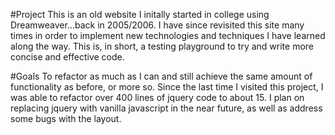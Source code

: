 #Project
This is an old website I initally started in college using Dreamweaver...back in 2005/2006. I have since revisited this site many times in order to implement new technologies and techniques I have learned along the way. This is, in short, a testing playground to try and write more concise and effective code.

#Goals
To refactor as much as I can and still achieve the same amount of functionality as before, or more so. Since the last time I visited this project, I was able to refactor over 400 lines of jquery code to about 15. I plan on replacing jquery with vanilla javascript in the near future, as well as address some bugs with the layout.
